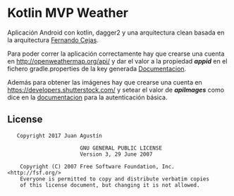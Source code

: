# Kotlin MVP Weather
Aplicación Android con kotlin, dagger2 y una arquitectura clean basada en la arquitectura [Fernando Cejas](https://github.com/android10/Android-CleanArchitecture).

Para poder correr la aplicación correctamente hay que crearse una cuenta en http://openweathermap.org/api/
y dar el valor a la propiedad _**appid**_ en el fichero gradle.properties de la key generada [Documentacion](http://openweathermap.org/appid).

Además para obtener las imágenes hay que crearse una cuenta en https://developers.shutterstock.com/ y setear el valor de _**apiImages**_ como dice en la [documentacion](https://developers.shutterstock.com/guides/getting-started) para la autenticación básica.
   
License
--------
   
       Copyright 2017 Juan Agustín
       
                           GNU GENERAL PUBLIC LICENSE
                           Version 3, 29 June 2007
       
        Copyright (C) 2007 Free Software Foundation, Inc. <http://fsf.org/>
        Everyone is permitted to copy and distribute verbatim copies
        of this license document, but changing it is not allowed.
